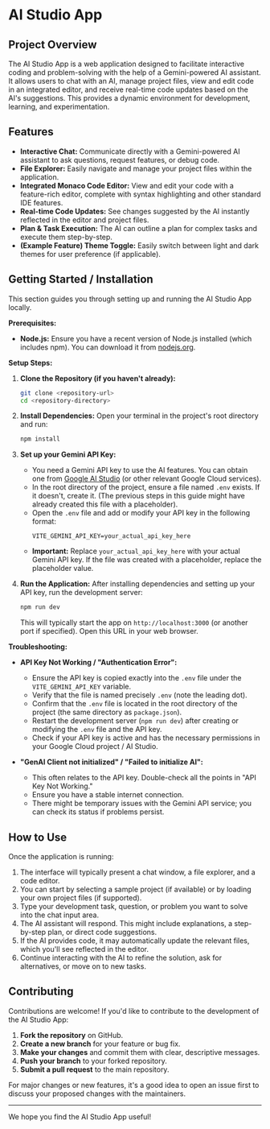 # AI Studio App

## Project Overview

The AI Studio App is a web application designed to facilitate interactive coding and problem-solving with the help of a Gemini-powered AI assistant. It allows users to chat with an AI, manage project files, view and edit code in an integrated editor, and receive real-time code updates based on the AI's suggestions. This provides a dynamic environment for development, learning, and experimentation.

## Features

*   **Interactive Chat:** Communicate directly with a Gemini-powered AI assistant to ask questions, request features, or debug code.
*   **File Explorer:** Easily navigate and manage your project files within the application.
*   **Integrated Monaco Code Editor:** View and edit your code with a feature-rich editor, complete with syntax highlighting and other standard IDE features.
*   **Real-time Code Updates:** See changes suggested by the AI instantly reflected in the editor and project files.
*   **Plan & Task Execution:** The AI can outline a plan for complex tasks and execute them step-by-step.
*   **(Example Feature) Theme Toggle:** Easily switch between light and dark themes for user preference (if applicable).

## Getting Started / Installation

This section guides you through setting up and running the AI Studio App locally.

**Prerequisites:**

*   **Node.js:** Ensure you have a recent version of Node.js installed (which includes npm). You can download it from [nodejs.org](https://nodejs.org/).

**Setup Steps:**

1.  **Clone the Repository (if you haven't already):**
    ```bash
    git clone <repository-url>
    cd <repository-directory>
    ```

2.  **Install Dependencies:**
    Open your terminal in the project's root directory and run:
    ```bash
    npm install
    ```

3.  **Set up your Gemini API Key:**
    *   You need a Gemini API key to use the AI features. You can obtain one from [Google AI Studio](https://aistudio.google.com/app/apikey) (or other relevant Google Cloud services).
    *   In the root directory of the project, ensure a file named `.env` exists. If it doesn't, create it. (The previous steps in this guide might have already created this file with a placeholder).
    *   Open the `.env` file and add or modify your API key in the following format:
        ```env
        VITE_GEMINI_API_KEY=your_actual_api_key_here
        ```
    *   **Important:** Replace `your_actual_api_key_here` with your actual Gemini API key. If the file was created with a placeholder, replace the placeholder value.

4.  **Run the Application:**
    After installing dependencies and setting up your API key, run the development server:
    ```bash
    npm run dev
    ```
    This will typically start the app on `http://localhost:3000` (or another port if specified). Open this URL in your web browser.

**Troubleshooting:**

*   **API Key Not Working / "Authentication Error":**
    *   Ensure the API key is copied exactly into the `.env` file under the `VITE_GEMINI_API_KEY` variable.
    *   Verify that the file is named precisely `.env` (note the leading dot).
    *   Confirm that the `.env` file is located in the root directory of the project (the same directory as `package.json`).
    *   Restart the development server (`npm run dev`) after creating or modifying the `.env` file and the API key.
    *   Check if your API key is active and has the necessary permissions in your Google Cloud project / AI Studio.

*   **"GenAI Client not initialized" / "Failed to initialize AI":**
    *   This often relates to the API key. Double-check all the points in "API Key Not Working."
    *   Ensure you have a stable internet connection.
    *   There might be temporary issues with the Gemini API service; you can check its status if problems persist.

## How to Use

Once the application is running:

1.  The interface will typically present a chat window, a file explorer, and a code editor.
2.  You can start by selecting a sample project (if available) or by loading your own project files (if supported).
3.  Type your development task, question, or problem you want to solve into the chat input area.
4.  The AI assistant will respond. This might include explanations, a step-by-step plan, or direct code suggestions.
5.  If the AI provides code, it may automatically update the relevant files, which you'll see reflected in the editor.
6.  Continue interacting with the AI to refine the solution, ask for alternatives, or move on to new tasks.

## Contributing

Contributions are welcome! If you'd like to contribute to the development of the AI Studio App:

1.  **Fork the repository** on GitHub.
2.  **Create a new branch** for your feature or bug fix.
3.  **Make your changes** and commit them with clear, descriptive messages.
4.  **Push your branch** to your forked repository.
5.  **Submit a pull request** to the main repository.

For major changes or new features, it's a good idea to open an issue first to discuss your proposed changes with the maintainers.

---

We hope you find the AI Studio App useful!

